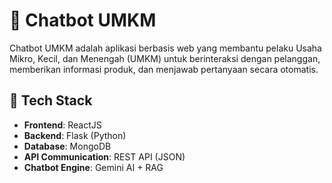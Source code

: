 # 💬 Chatbot UMKM

Chatbot UMKM adalah aplikasi berbasis web yang membantu pelaku Usaha Mikro, Kecil, dan Menengah (UMKM) untuk berinteraksi dengan pelanggan, memberikan informasi produk, dan menjawab pertanyaan secara otomatis.

## 🧰 Tech Stack

- **Frontend**: ReactJS
- **Backend**: Flask (Python)
- **Database**: MongoDB
- **API Communication**: REST API (JSON)
- **Chatbot Engine**: Gemini AI + RAG
